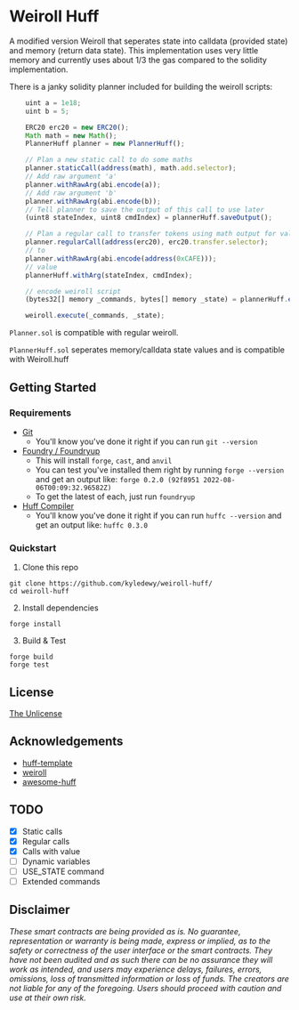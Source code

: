 # Weiroll Huff

A modified version Weiroll that seperates state into calldata (provided state) and memory (return data state). This implementation uses very little memory and currently uses about 1/3 the gas compared to the solidity implementation.

There is a janky solidity planner included for building the weiroll scripts:

```javascript
    uint a = 1e18;
    uint b = 5;

    ERC20 erc20 = new ERC20();
    Math math = new Math();
    PlannerHuff planner = new PlannerHuff();

    // Plan a new static call to do some maths
    planner.staticCall(address(math), math.add.selector);
    // Add raw argument 'a'
    planner.withRawArg(abi.encode(a));
    // Add raw argument 'b'
    planner.withRawArg(abi.encode(b));
    // Tell planner to save the output of this call to use later
    (uint8 stateIndex, uint8 cmdIndex) = plannerHuff.saveOutput();

    // Plan a regular call to transfer tokens using math output for value
    planner.regularCall(address(erc20), erc20.transfer.selector);
    // to
    planner.withRawArg(abi.encode(address(0xCAFE)));
    // value
    plannerHuff.withArg(stateIndex, cmdIndex);

    // encode weiroll script
    (bytes32[] memory _commands, bytes[] memory _state) = plannerHuff.encode();

    weiroll.execute(_commands, _state);

```

`Planner.sol` is compatible with regular weiroll. 

`PlannerHuff.sol` seperates memory/calldata state values and is compatible with Weiroll.huff

## Getting Started

### Requirements

-   [Git](https://git-scm.com/book/en/v2/Getting-Started-Installing-Git)  
    -   You'll know you've done it right if you can run `git --version`
-   [Foundry / Foundryup](https://github.com/gakonst/foundry)
    -   This will install `forge`, `cast`, and `anvil`
    -   You can test you've installed them right by running `forge --version` and get an output like: `forge 0.2.0 (92f8951 2022-08-06T00:09:32.96582Z)`
    -   To get the latest of each, just run `foundryup`
-   [Huff Compiler](https://docs.huff.sh/get-started/installing/)
    -   You'll know you've done it right if you can run `huffc --version` and get an output like: `huffc 0.3.0`

### Quickstart

1. Clone this repo


```
git clone https://github.com/kyledewy/weiroll-huff/
cd weiroll-huff
```

2. Install dependencies

```shell
forge install
```

3. Build & Test

```shell
forge build
forge test
```


## License

[The Unlicense](https://github.com/huff-language/huff-project-template/blob/master/LICENSE)


## Acknowledgements
- [huff-template](https://github.com/huff-language/huff-project-template)
- [weiroll](https://github.com/weiroll/weiroll)
- [awesome-huff](https://github.com/devtooligan/awesome-huff)

## TODO
- [x] Static calls
- [x] Regular calls
- [x] Calls with value
- [ ] Dynamic variables
- [ ] USE_STATE command
- [ ] Extended commands

## Disclaimer

_These smart contracts are being provided as is. No guarantee, representation or warranty is being made, express or implied, as to the safety or correctness of the user interface or the smart contracts. They have not been audited and as such there can be no assurance they will work as intended, and users may experience delays, failures, errors, omissions, loss of transmitted information or loss of funds. The creators are not liable for any of the foregoing. Users should proceed with caution and use at their own risk._